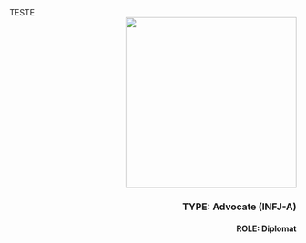 <div align="center">
    <div align="left">
        TESTE
    </div>
    <div align="right">
        <img src="https://cdn.discordapp.com/attachments/1216424224475058358/1218643533561593897/images_1.png?ex=6608693b&is=65f5f43b&hm=088d1a1138ee7c717f369d90542bd6802cd31a9c0e856d59dc48b36f94a9592b&" width="300px">
        <h3>TYPE: Advocate (INFJ-A)</h3>
        <h4>ROLE: Diplomat</h4>
    </div>
</div>